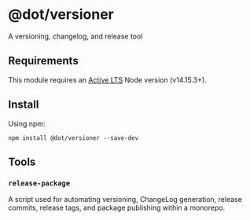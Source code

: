# @dot/versioner

A versioning, changelog, and release tool

## Requirements

This module requires an [Active LTS](https://github.com/nodejs/Release) Node version (v14.15.3+).

## Install

Using npm:

```console
npm install @dot/versioner --save-dev
```

## Tools

### `release-package`

A script used for automating versioning, ChangeLog generation, release commits, release tags, and package publishing within a monorepo.
